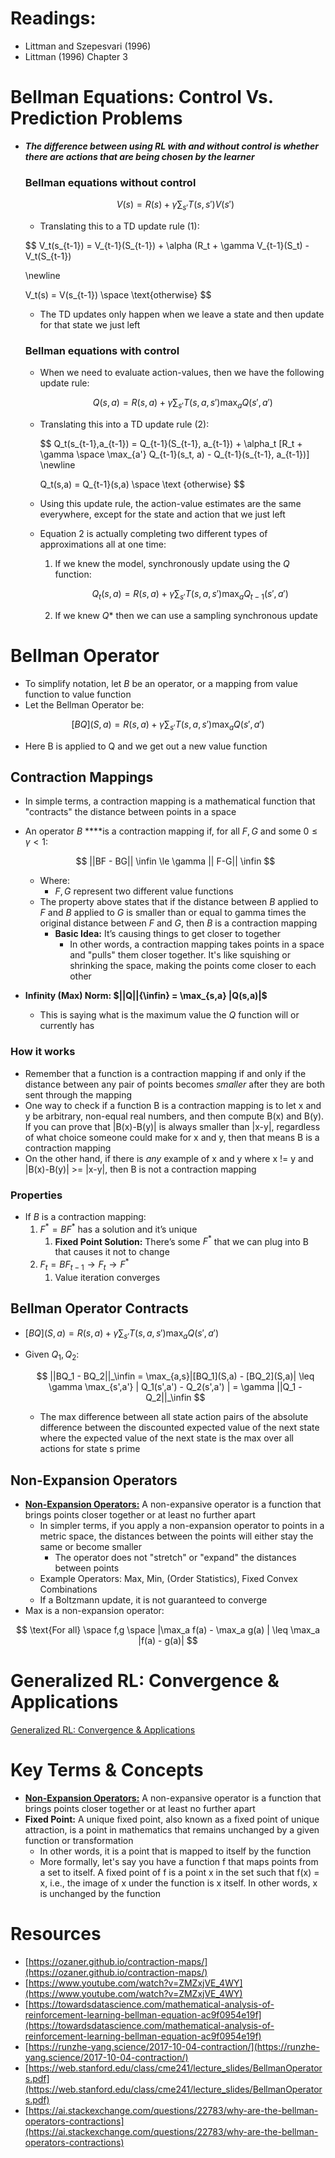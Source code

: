 # Readings:

- Littman and Szepesvari (1996)
- Littman (1996) Chapter 3

# Bellman Equations: Control Vs. Prediction Problems

- ***The difference between using RL with and without control is whether there are actions that are being chosen by the learner***

    ### Bellman equations without control

    $$
    V(s) = R(s) + \gamma \sum_{s'} T(s,s')V(s')
    $$

    - Translating this to a TD update rule (1):

    $$
    V_t(s_{t-1}) = V_{t-1}(S_{t-1}) + \alpha (R_t + \gamma V_{t-1}(S_t) - V_t(S_{t-1})

    \newline

    V_t(s) = V(s_{t-1}) \space \text{otherwise}
    $$

    - The TD updates only happen when we leave a state and then update for that state we just left

    ### Bellman equations with control

    - When we need to evaluate action-values, then we have the following update rule:

        $$
        Q(s,a) = R(s,a) + \gamma \sum_{s'}T(s,a,s') \max_a Q(s',a')
        $$


    - Translating this into a TD update rule (2):

        $$
        Q_t(s_{t-1},a_{t-1}) = Q_{t-1}(S_{t-1}, a_{t-1}) + \alpha_t [R_t + \gamma \space \max_{a'} Q_{t-1}(s_t, a) - Q_{t-1}(s_{t-1}, a_{t-1})] \newline

        Q_t(s,a) = Q_{t-1}(s,a) \space \text {otherwise}
        $$

    - Using this update rule, the action-value estimates are the same everywhere, except for the state and action that we just left
    - Equation 2 is actually completing two different types of approximations all at one time:
        1. If we knew the model, synchronously update using the $Q$ function:

            $$
            Q_t(s,a) = R(s,a) + \gamma \sum_{s'}T(s,a,s') \max_a Q_{t-1}(s',a')
            $$

        2. If we knew $Q*$ then we can use a sampling synchronous update

# Bellman Operator

- To simplify notation, let $B$ be an operator, or a mapping from value function to value function
- Let the Bellman Operator be:

$$
[BQ](S,a) = R(s,a) + \gamma \sum_{s'}T(s,a,s') \max_a Q(s',a')
$$

- Here B is applied to Q and we get out a new value function

## Contraction Mappings

- In simple terms, a contraction mapping is a mathematical function that "contracts" the distance between points in a space
- An operator $B$ ****is a contraction mapping if, for all $F,G$ and some $0 \le \gamma < 1$:

    $$
    ||BF - BG|| \infin \le \gamma || F-G|| \infin
    $$

    - Where:
        - $F, G$ represent two different value functions
    - The property above states that if the distance between $B$ applied to $F$ and $B$ applied to $G$ is smaller than or equal to gamma times the original distance between $F$ and $G$, then $B$ is a contraction mapping
        - **Basic Idea:** It’s causing things to get closer to together
            - In other words, a contraction mapping takes points in a space and "pulls" them closer together. It's like squishing or shrinking the space, making the points come closer to each other
- **Infinity (Max) Norm: $||Q||{\infin} = \max_{s,a} |Q(s,a)|$**
    - This is saying what is the maximum value the $Q$ function will or currently has

### How it works

- Remember that a function is a contraction mapping if and only if the distance between any pair of points becomes *smaller* after they are both sent through the mapping
- One way to check if a function B is a contraction mapping is to let x and y be arbitrary, non-equal real numbers, and then compute B(x) and B(y). If you can prove that |B(x)-B(y)| is always smaller than |x-y|, regardless of what choice someone could make for x and y, then that means B is a contraction mapping
- On the other hand, if there is *any* example of x and y where x != y and |B(x)-B(y)| >= |x-y|, then B is not a contraction mapping

### Properties

- If $B$ is a contraction mapping:
    1. $F^* = B F^*$  has a solution and it’s unique
        1. **Fixed Point Solution:** There’s some $F^*$ that we can plug into B that causes it not to change
    2. $F_t = BF_{t-1} \rightarrow F_t \rightarrow F^*$
        1. Value iteration converges

## Bellman Operator Contracts

- $[BQ](S,a) = R(s,a) + \gamma \sum_{s'}T(s,a,s') \max_a Q(s',a')$
- Given $Q_1, Q_2$:

    $$
    ||BQ_1 - BQ_2||_\infin = \max_{a,s}|[BQ_1](S,a) - [BQ_2](S,a)| \leq \gamma \max_{s',a'} | Q_1(s',a') - Q_2(s',a') | = \gamma ||Q_1 - Q_2||_\infin
    $$

    - The max difference between all state action pairs of the absolute difference between the discounted expected value of the next state where the expected value of the next state is the max over all actions for state s prime

## Non-Expansion Operators

- **[Non-Expansion Operators:](https://ai.stackexchange.com/questions/11244/why-is-the-max-a-non-expansive-operator)** A non-expansive operator is a function that brings points closer together or at least no further apart
    - In simpler terms, if you apply a non-expansion operator to points in a metric space, the distances between the points will either stay the same or become smaller
        - The operator does not "stretch" or "expand" the distances between points
    - Example Operators: Max, Min, (Order Statistics), Fixed Convex Combinations
    - If a Boltzmann update, it is not guaranteed to converge
- Max is a non-expansion operator:

$$
 \text{For all} \space  f,g \space |\max_a f(a) - \max_a g(a) | \leq \max_a |f(a) - g(a)|
$$

# Generalized RL: Convergence & Applications

[Generalized RL: Convergence & Applications](./Weeks%204%20&%205%20Convergence/Generalized%20RL%20Convergence%20&%20Applications.md)

# Key Terms & Concepts

- **[Non-Expansion Operators:](https://ai.stackexchange.com/questions/11244/why-is-the-max-a-non-expansive-operator)** A non-expansive operator is a function that brings points closer together or at least no further apart
- **Fixed Point:** A unique fixed point, also known as a fixed point of unique attraction, is a point in mathematics that remains unchanged by a given function or transformation
    - In other words, it is a point that is mapped to itself by the function
    - More formally, let's say you have a function f that maps points from a set to itself. A fixed point of f is a point x in the set such that f(x) = x, i.e., the image of x under the function is x itself. In other words, x is unchanged by the function

# Resources

- [https://ozaner.github.io/contraction-maps/](https://ozaner.github.io/contraction-maps/)
- [https://www.youtube.com/watch?v=ZMZxjVE_4WY](https://www.youtube.com/watch?v=ZMZxjVE_4WY)
- [https://towardsdatascience.com/mathematical-analysis-of-reinforcement-learning-bellman-equation-ac9f0954e19f](https://towardsdatascience.com/mathematical-analysis-of-reinforcement-learning-bellman-equation-ac9f0954e19f)
- [https://runzhe-yang.science/2017-10-04-contraction/](https://runzhe-yang.science/2017-10-04-contraction/)
- [https://web.stanford.edu/class/cme241/lecture_slides/BellmanOperators.pdf](https://web.stanford.edu/class/cme241/lecture_slides/BellmanOperators.pdf)
- [https://ai.stackexchange.com/questions/22783/why-are-the-bellman-operators-contractions](https://ai.stackexchange.com/questions/22783/why-are-the-bellman-operators-contractions)